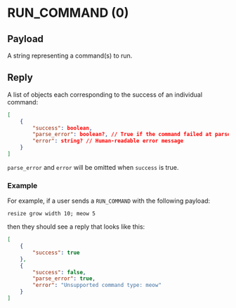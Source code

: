 # RUN_COMMAND (0)

## Payload
A string representing a command(s) to run.

## Reply
A list of objects each corresponding to the success of an individual
command:

```json
[
    {
        "success": boolean,
        "parse_error": boolean?, // True if the command failed at parse time, most likely due to an unknown command
        "error": string? // Human-readable error message
    }
]
```

`parse_error` and `error` will be omitted when `success` is true.

### Example
For example, if a user sends a `RUN_COMMAND` with the following payload:

```
resize grow width 10; meow 5
```

then they should see a reply that looks like this:

```json
[
    {
        "success": true
    },
    {
        "success": false,
        "parse_error": true,
        "error": "Unsupported command type: meow"
    }
]

```